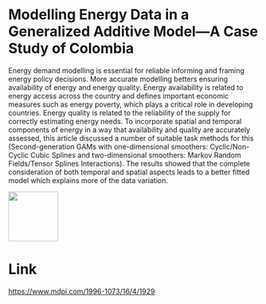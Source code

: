 # Modelling Energy Data in a Generalized Additive Model—A Case Study of Colombia

Energy demand modelling is essential for reliable informing and framing energy policy decisions. More accurate modelling betters ensuring availability of energy and energy quality. Energy availability is related to energy access across the country and defines important economic measures such as energy poverty, which plays a critical role in developing countries. Energy quality is related to the reliability of the supply for correctly estimating energy needs. To incorporate spatial and temporal components of energy in a way that availability and quality are accurately assessed, this article discussed a number of suitable task methods for this (Second-generation GAMs with one-dimensional smoothers: Cyclic/Non-Cyclic Cubic Splines and two-dimensional smoothers: Markov Random Fields/Tensor Splines Interactions). The results showed that the complete consideration of both temporal and spatial aspects leads to a better fitted model which explains more of the data variation.

<img src="https://github.com/linaberbesi/mdpi_journal_article/blob/main/mdpi_article_linaberbesi.png" width="100" height="100"> 

# Link

https://www.mdpi.com/1996-1073/16/4/1929

